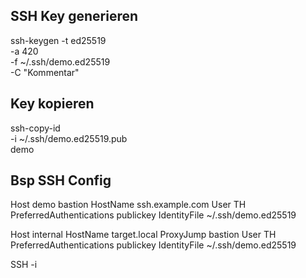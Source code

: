 ## SSH Key generieren

ssh-keygen -t ed25519 \
  -a 420 \
  -f ~/.ssh/demo.ed25519 \
  -C "Kommentar"

## Key kopieren 
ssh-copy-id \
  -i ~/.ssh/demo.ed25519.pub \
  demo

## Bsp SSH Config

Host demo bastion
  HostName ssh.example.com 
  User TH 
  PreferredAuthentications publickey
  IdentityFile ~/.ssh/demo.ed25519
  
Host internal 
  HostName target.local 
  ProxyJump bastion 
  User TH 
  PreferredAuthentications publickey 
  IdentityFile ~/.ssh/demo.ed25519
  
SSH -i <key> <host>
